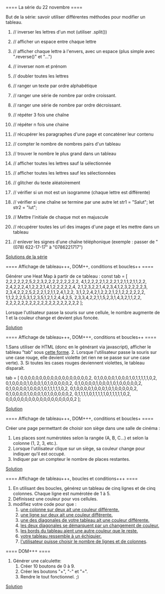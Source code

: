 ==== La série du 22 novembre ==== 

But de la série: savoir utiliser différentes méthodes pour modifier un tableau. 

1. // inverser les lettres d'un mot (utiliser .split())

2. // afficher un espace entre chaque lettre

3. // afficher chaque lettre à l'envers, avec un espace (plus simple avec ".reverse()" et "...") 

4. // inverser nom et prénom

5. // doubler toutes les lettres

6. // ranger un texte par ordre alphabétique

7. // ranger une série de nombre par ordre croissant. 

8. // ranger une série de nombre par ordre décroissant. 

9. // répéter 3 fois une chaîne

10. // répéter n fois une chaine

11. // récupérer les paragraphes d'une page et concaténer leur contenu

12. // compter le nombre de nombres pairs d'un tableau

13. // trouver le nombre le plus grand dans un tableau

14. // afficher toutes les lettres sauf la sélectionnée

15. // afficher toutes les lettres sauf les sélectionnées

16. // glitcher du texte aléatoirement

17. // vérifier si un mot est un isogramme (chaque lettre est différente)

18. // vérifier si une chaîne se termine par une autre
    let str1 = "Salut";
    let str2 = "lut";

19. // Mettre l'initiale de chaque mot en majuscule

20. // récupérer toutes les url des images d'une page et les mettre dans un tableau

21. // enlever les signes d'une chaîne téléphonique (exemple : passer de "(078) 622-17-17" à "0786221717")

[Solutions de la série](https://codepen.io/GregoryThonney/pen/GyZNVO)


==== Affichage de tableau+++, DOM++, conditions et boucles++ ====

Générer une Heat Map à partir de ce tableau : const tab = \[
  2,2,2,2,2,2,5,2,2,3,2,2,2,2,2,2,2,2,2,
  4,1,2,2,2,2,1,2,2,2,1,2,1,1,2,1,1,2,2,  
  2,4,2,2,2,4,1,2,2,2,1,4,1,2,2,2,2,2,4,
  2,1,2,3,2,2,1,4,2,3,4,1,2,3,2,2,2,2,3,
  2,3,4,2,2,2,5,2,2,2,1,2,1,1,2,4,1,2,2,
  3,1,2,2,4,2,1,2,2,2,1,2,1,2,2,2,2,2,2,
  1,1,2,2,2,5,3,1,2,3,5,1,2,1,2,4,4,2,5,
  2,3,3,4,2,2,1,1,5,2,3,1,4,3,2,1,1,2,2,
  2,2,2,2,2,2,2,2,2,2,2,2,2,2,2,2,2,2,2
\]; 

Lorsque l'utilsateur passe la souris sur une cellule, le nombre augmente de 1 et la couleur change et devient plus foncée. 

[Solution](https://codepen.io/GregoryThonney/pen/EoajLv)



==== Affichage de tableau+++, DOM+++, conditions et boucles++ ==== 

1.Sans utiliser de HTML (donc en le générant via javascript), afficher le tableau "tab" sous [cette forme](https://img15.hostingpics.net/pics/120994lue.png). 
2. Lorsque l'utilisateur passe la souris sur une case rouge, elle devient violette (et rien ne se passe sur une case verte).
3. Si toutes les cases rouges deviennent violettes, le tableau disparaît. 

tab = \[
  0,0,0,0,0,0,0,0,0,0,0,0,0,0,0,0,0,0,2,
  0,1,0,0,0,0,1,0,0,0,1,0,1,1,1,1,1,0,2,  
  0,1,0,0,0,0,1,0,0,0,1,0,1,0,0,0,0,0,2,
  0,1,0,0,0,0,1,0,0,0,1,0,1,0,0,0,0,0,2,
  0,1,0,0,0,0,1,0,0,0,1,0,1,1,1,1,1,0,2,
  0,1,0,0,0,0,1,0,0,0,1,0,1,0,0,0,0,0,2,
  0,1,0,0,0,0,1,0,0,0,1,0,1,0,0,0,0,0,2,
  0,1,1,1,1,0,1,1,1,1,1,0,1,1,1,1,1,0,2,
  0,0,0,0,0,0,0,0,0,0,0,0,0,0,0,0,0,0,2
\];

[Solution](https://codepen.io/isaacpante/pen/rYpWRw)


==== Affichage de tableau+++, DOM+++, conditions et boucles+ ==== 

Créer une page permettant de choisir son siège dans une salle de cinéma :
1. Les places sont numérotées selon la rangée (A, B, C...) et selon la colonne (1, 2, 3, etc.). 
2. Lorsque l'utilisateur clique sur un siège, sa couleur change pour indiquer qu'il est occupé.
3. Indiquer par un compteur le nombre de places restantes. 

[Solution](https://codepen.io/isaacpante/pen/POvPaX)


==== Affichage de tableau+++, boucles et conditions+++ ====

1. En utilisant des boucles, générez un tableau de cinq lignes et de cinq colonnes. Chaque ligne est numérotée de 1 à 5.
2. Définissez une couleur pour vos cellules. 
3. modifiez votre code pour que :
    1. [une colonne sur deux ait une couleur différente.](https://codepen.io/isaacpante/pen/woJzOQ)
    2. [une ligne sur deux ait une couleur différente.](https://codepen.io/isaacpante/pen/NbpbXW)
    2. [une des diagonales de votre tableau ait une couleur différente.](https://codepen.io/isaacpante/pen/qqraxa)
    2. [les deux diagonales se démarquent par un changement de couleur.](https://codepen.io/isaacpante/pen/KNWmoV)
    2. [les bords du tableau aient une autre couleur que le reste.](https://codepen.io/isaacpante/pen/dOvWMJ)
    2. [votre tableau ressemble à un échiquier.](https://codepen.io/isaacpante/pen/eBvdwp)
    2. [l'utilisateur puisse choisir le nombre de lignes et de colonnes](https://codepen.io/GregoryThonney/pen/zEQgxg).


==== DOM+++ ==== 

1. Générer une calculette: 
    1. Créer 10 boutons de 0 à 9. 
    2. Créer les boutons "+", "-" et "=". 
    3. Rendre le tout fonctionnel. ;) 
    
[Solution](https://codepen.io/GregoryThonney/pen/LzrPaa)




